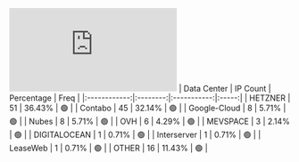 ![Diagramm](https://github.com/obajay/StateSync-snapshots/blob/main/Projects/Lava/1/README.md)
| Data Center | IP Count | Percentage | Freq |
|:------------:|:--------:|:-----------:|:-----:|
| HETZNER | 51 | 36.43% | 🟢 |
| Contabo | 45 | 32.14% | 🟢 |
| Google-Cloud | 8 | 5.71% | 🟢 |
| Nubes | 8 | 5.71% | 🟢 |
| OVH | 6 | 4.29% | 🟢 |
| MEVSPACE | 3 | 2.14% | 🟢 |
| DIGITALOCEAN | 1 | 0.71% | 🟢 |
| Interserver | 1 | 0.71% | 🟢 |
| LeaseWeb | 1 | 0.71% | 🟢 |
| OTHER | 16 | 11.43% | 🟢 |